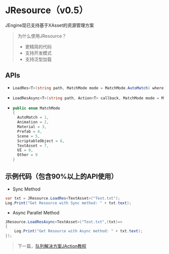 # JResource（v0.5）

JEngine现已支持基于XAsset的资源管理方案

> 为什么使用JResource？
>
> - 更精简的代码
> - 支持开发模式
> - 支持泛型加载



## APIs

- ```csharp
  LoadRes<T>(string path, MatchMode mode = MatchMode.AutoMatch) where T : UnityEngine.Object
  ```


- ```csharp
  LoadResAsync<T>(string path, Action<T> callback, MatchMode mode = MatchMode.AutoMatch) where T : UnityEngine.Object
  ```

- ```csharp
  public enum MatchMode
  {
    AutoMatch = 1,
    Animation = 2,
    Material = 3,
    Prefab = 4,
    Scene = 5,
    ScriptableObject = 6,
    TextAsset = 7,
    UI = 8,
    Other = 9
  }
  ```



## 示例代码（包含90%以上的API使用）

- Sync Method

```csharp
var txt = JResource.LoadRes<TextAsset>("Text.txt");
Log.Print("Get Resource with Sync method: " + txt.text);
```

- Async Parallel Method 

```csharp
JResource.LoadResAsync<TextAsset>("Text.txt",(txt)=>
{
	Log.Print("Get Resource with Async method: " + txt.text);
});
```

> 下一篇，[队列解决方案JAction教程](jaction.html)

